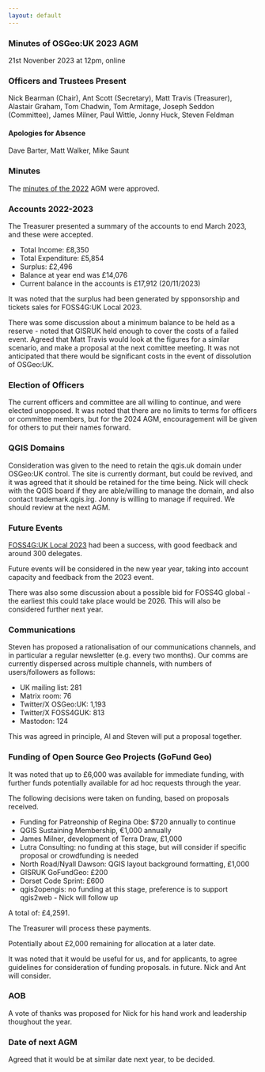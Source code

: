```yaml
---
layout: default
---
```


### Minutes of OSGeo:UK 2023 AGM
21st Novenber 2023 at 12pm, online

### Officers and Trustees Present
Nick Bearman (Chair), Ant Scott (Secretary), Matt Travis (Treasurer), Alastair Graham, Tom Chadwin, Tom Armitage, Joseph Seddon (Committee), James Milner, Paul Wittle, Jonny Huck, Steven Feldman

#### Apologies for Absence
Dave Barter, Matt Walker, Mike Saunt

### Minutes
The [minutes of the 2022](https://uk.osgeo.org/agm/agm2022minutes.html) AGM were approved. 

### Accounts 2022-2023
The Treasurer presented a summary of the accounts to end March 2023, and these were accepted.

* Total Income: £8,350
* Total Expenditure: £5,854
* Surplus: £2,496
* Balance at year end was £14,076
* Current balance in the accounts is £17,912 (20/11/2023)

It was noted that the surplus had been generated by spponsorship and tickets sales for FOSS4G:UK Local 2023.

There was some discussion about a minimum balance to be held as a reserve - noted that GISRUK held enough to cover the costs of a failed event. Agreed that Matt Travis would look at the figures for a similar scenario, and make a proposal at the next comittee meeting. It was not anticipated that there would be significant costs in the event of dissolution of OSGeo:UK.

### Election of Officers
The current officers and committee are all willing to continue, and were elected unopposed. It was noted that there are no limits to terms for officers or committee members, but for the 2024 AGM, encouragement will be given for others to put their names forward.

### QGIS Domains
Consideration was given to the need to retain the qgis.uk domain under OSGeo:UK control. The site is currently dormant, but could be revived, and it was agreed that it should be retained for the time being. Nick will check with the QGIS board if they are able/willing to manage the domain, and also contact trademark.qgis.irg. Jonny is willing to manage if required. We should review at the next AGM.

### Future Events
[FOSS4G:UK Local 2023](https://uk.osgeo.org/foss4guklocal2023/) had been a success, with good feedback and around 300 delegates.

Future events will be considered in the new year year, taking into account capacity and feedback from the 2023 event.

There was also some discussion about a possible bid for FOSS4G global - the earliest this could take place would be 2026. This will also be considered further next year.

### Communications
Steven has proposed a rationalisation of our communications channels, and in particular a regular newsletter (e.g. every two months). Our comms are currently dispersed across multiple channels, with numbers of users/followers as follows:
* UK mailing list: 281
* Matrix room: 76
* Twitter/X OSGeo:UK: 1,193
* Twitter/X FOSS4GUK: 813
* Mastodon: 124

This was agreed in principle, Al and Steven will put a proposal together.

### Funding of Open Source Geo Projects (GoFund Geo)
It was noted that up to £6,000 was available for immediate funding, with further funds potentially available for ad hoc requests through the year.

The following decisions were taken on funding, based on proposals received.
* Funding for Patreonship of Regina Obe: $720 annually to continue
* QGIS Sustaining Membership, €1,000 annually
* James Milner, development of Terra Draw, £1,000
* Lutra Consulting: no funding at this stage, but will consider if specific proposal or crowdfunding is needed
* North Road/Nyall Dawson: QGIS layout background formatting, £1,000
* GISRUK GoFundGeo: £200
* Dorset Code Sprint: £600
* qgis2opengis: no funding at this stage, preference is to support qgis2web - Nick will follow up

A total of: £4,2591.

The Treasurer will process these payments.

Potentially about £2,000 remaining for allocation at a later date.

It was noted that it would be useful for us, and for applicants, to agree guidelines for consideration of funding proposals. in future. Nick and Ant will consider. 

### AOB
A vote of thanks was proposed for Nick for his hand work and leadership thoughout the year.

### Date of next AGM
Agreed that it would be at similar date next year, to be decided.
